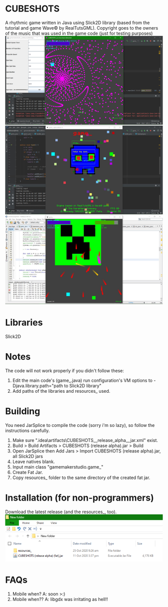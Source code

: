 # CUBESHOTS
A rhythmic game written in Java using Slick2D library (based from the tutorial and game Wave© by RealTutsGML). Copyright goes to the owners of the music that was used in the game code (just for testing purposes)
![image 1](https://github.com/GDjkhp/CUBESHOTS/blob/master/readme%20pics/1%20attempt%20storm.PNG)![image 2](https://github.com/GDjkhp/CUBESHOTS/blob/master/readme%20pics/game%20showcase%202.jpg)![image 3](https://github.com/GDjkhp/CUBESHOTS/blob/master/readme%20pics/game_%20showcase.jpg)
# Libraries
Slick2D
# Notes
The code will not work properly if you didn't follow these:
1. Edit the main code's (game_.java) run configuration's VM options to -Djava.library.path="path to Slick2D library"
2. Add paths of the libraries and resources_ used.
# Building
You need JarSplice to compile the code (sorry i'm so lazy), so follow the instructions carefully.
1. Make sure ".idea\artifacts\CUBESHOTS__release_alpha__jar.xml" exist.
2. Build > Build Artifacts > CUBESHOTS (release alpha).jar > Build
3. Open JarSplice then Add Jars > Import CUBESHOTS (release alpha).jar, all Slick2D jars
4. Leave natives blank.
5. Input main class "gamemakerstudio.game_"
6. Create Fat Jar.
7. Copy resources_ folder to the same directory of the created fat jar.
# Installation (for non-programmers)
Download the latest release (and the resources_, too).
![add_dir](https://github.com/GDjkhp/CUBESHOTS/blob/master/readme%20pics/dir.png)
# FAQs
1. Mobile when?
A: soon >:)
2. Mobile when??
A: libgdx was irritating as hell!!
